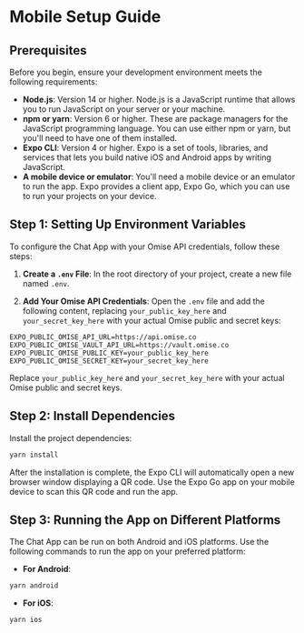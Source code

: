 # Mobile Setup Guide

## Prerequisites

Before you begin, ensure your development environment meets the following requirements:

- **Node.js**: Version 14 or higher. Node.js is a JavaScript runtime that allows you to run JavaScript on your server or your machine.
- **npm or yarn**: Version 6 or higher. These are package managers for the JavaScript programming language. You can use either npm or yarn, but you'll need to have one of them installed.
- **Expo CLI**: Version 4 or higher. Expo is a set of tools, libraries, and services that lets you build native iOS and Android apps by writing JavaScript.
- **A mobile device or emulator**: You'll need a mobile device or an emulator to run the app. Expo provides a client app, Expo Go, which you can use to run your projects on your device.

## Step 1: Setting Up Environment Variables

To configure the Chat App with your Omise API credentials, follow these steps:

1. **Create a `.env` File**: In the root directory of your project, create a new file named `.env`.

2. **Add Your Omise API Credentials**: Open the `.env` file and add the following content, replacing `your_public_key_here` and `your_secret_key_here` with your actual Omise public and secret keys:

```dotenv
EXPO_PUBLIC_OMISE_API_URL=https://api.omise.co
EXPO_PUBLIC_OMISE_VAULT_API_URL=https://vault.omise.co
EXPO_PUBLIC_OMISE_PUBLIC_KEY=your_public_key_here
EXPO_PUBLIC_OMISE_SECRET_KEY=your_secret_key_here
```

Replace `your_public_key_here` and `your_secret_key_here` with your actual Omise public and secret keys.

## Step 2: Install Dependencies

Install the project dependencies:

```bash
yarn install
```


After the installation is complete, the Expo CLI will automatically open a new browser window displaying a QR code. Use the Expo Go app on your mobile device to scan this QR code and run the app.

## Step 3: Running the App on Different Platforms

The Chat App can be run on both Android and iOS platforms. Use the following commands to run the app on your preferred platform:

- **For Android**:

```bash
yarn android
```

- **For iOS**:

```bash
yarn ios
```